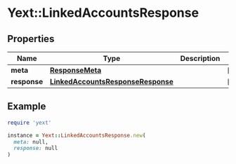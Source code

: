 # Yext::LinkedAccountsResponse

## Properties

| Name | Type | Description | Notes |
| ---- | ---- | ----------- | ----- |
| **meta** | [**ResponseMeta**](ResponseMeta.md) |  | [optional] |
| **response** | [**LinkedAccountsResponseResponse**](LinkedAccountsResponseResponse.md) |  | [optional] |

## Example

```ruby
require 'yext'

instance = Yext::LinkedAccountsResponse.new(
  meta: null,
  response: null
)
```

